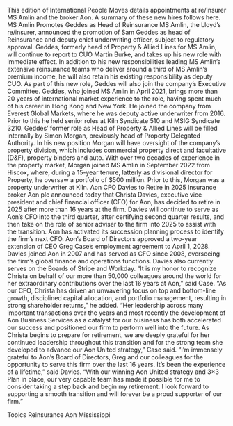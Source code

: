 This edition of International People Moves details appointments at re/insurer MS Amlin and the broker Aon.
A summary of these new hires follows here.
MS Amlin Promotes Geddes as Head of Reinsurance
MS Amlin, the Lloyd’s re/insurer, announced the promotion of Sam Geddes as head of Reinsurance and deputy chief underwriting officer, subject to regulatory approval.
Geddes, formerly head of Property & Allied Lines for MS Amlin, will continue to report to CUO Martin Burke, and takes up his new role with immediate effect.
In addition to his new responsibilities leading MS Amlin’s extensive reinsurance teams who deliver around a third of MS Amlin’s premium income, he will also retain his existing responsibility as deputy CUO. As part of this new role, Geddes will also join the company’s Executive Committee.
Geddes, who joined MS Amlin in April 2021, brings more than 20 years of international market experience to the role, having spent much of his career in Hong Kong and New York. He joined the company from Everest Global Markets, where he was deputy active underwriter from 2016. Prior to this he held senior roles at Kiln Syndicate 510 and MSIG Syndicate 3210.
Geddes’ former role as Head of Property & Allied Lines will be filled internally by Simon Morgan, previously head of Property Delegated Authority. In his new position Morgan will have oversight of the company’s property division, which includes commercial property direct and facultative (D&F), property binders and auto.
With over two decades of experience in the property market, Morgan joined MS Amlin in September 2022 from Hiscox, where, during a 15-year tenure, latterly as divisional director for Property, he oversaw a portfolio of $500 million. Prior to this, Morgan was a property underwriter at Kiln.
Aon CFO Davies to Retire in 2025
Insurance broker Aon plc announced today that Christa Davies, executive vice president and chief financial officer (CFO) for Aon, has decided to retire in 2025 after more than 16 years at the firm.
Davies will continue to serve as Aon’s CFO into the third quarter, after certifying second quarter results, and then take on the role of senior adviser to the firm into 2025 to assist with the transition. Aon has activated its succession planning process to identify the firm’s next CFO.
Aon’s Board of Directors approved a two-year extension of CEO Greg Case’s employment agreement to April 1, 2028.
Davies joined Aon in 2007 and has served as CFO since 2008, overseeing the firm’s global finance and operations functions. Davies also currently serves on the Boards of Stripe and Workday.
“It is my honor to recognize Christa on behalf of our more than 50,000 colleagues around the world for her extraordinary contributions over the last 16 years at Aon,” said Case.
“As our CFO, Christa has driven an unwavering focus on top and bottom-line growth, disciplined capital allocation, and portfolio management, resulting in strong shareholder returns,” he added.
“Her leadership across many important transactions over the years and most recently the development of Aon Business Services as a catalyst for our business has both accelerated our success and positioned our firm to perform well into the future. As Christa begins to prepare for retirement, we are deeply grateful for her continued leadership throughout this transition and for the strong team she developed to advance our Aon United strategy,” Case said.
“I’m immensely grateful to Aon’s Board of Directors, Greg and our colleagues for the opportunity to serve this firm over the last 16 years. It’s been the experience of a lifetime,” said Davies. “With our winning Aon United strategy and 3×3 Plan in place, our very capable team has made it possible for me to consider taking a step back and begin my retirement. I look forward to supporting a smooth transition and will forever be a proud supporter of our firm.”

Topics
Reinsurance
Aon
Mississippi
